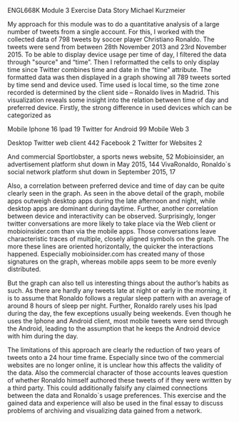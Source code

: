 ENGL668K
Module 3 Exercise Data Story
Michael Kurzmeier

My approach for this module was to do a quantitative analysis of a large number of
tweets from a single account. For this, I worked with the collected data of 798 tweets by
soccer player Christiano Ronaldo. The tweets were send from between 28th November 2013
and 23rd November 2015. To be able to display device usage per time of day, I filtered the
data through "source" and “time”. Then I reformatted the cells to only display time since
Twitter combines time and date in the “time" attribute.
The formatted data was then displayed in a graph showing all 789 tweets sorted by
time send and device used. Time used is local time, so the time zone recorded is determined
by the client side – Ronaldo lives in Madrid.
This visualization reveals some insight into the relation between time of day and
preferred device. Firstly, the strong difference in used devices which can be categorized as

Mobile
Iphone 16
Ipad 19
Twitter for Android 99
Mobile Web 3

Desktop
Twitter web client 442
Facebook 2
Twitter for Websites 2

And commercial
Sportlobster, a sports news website, 52
Mobioinsider, an advertisement platform shut down in May 2015, 144
VivaRonaldo, Ronaldo`s social network platform shut down in September 2015, 17

Also, a correlation between preferred device and time of day can be quite clearly
seen in the graph. As seen in the above detail of the graph, mobile apps outweigh desktop
apps during the late afternoon and night, while desktop apps are dominant during daytime.
Further, another correlation between device and
interactivity can be observed. Surprisingly, longer twitter
conversations are more likely to take place via the Web
client or mobioinsider.com than via the mobile apps. Those
conversations leave characteristic traces of multiple, closely
aligned symbols on the graph. The more these lines are
oriented horizontally, the quicker the interactions happened.
Especially mobioinsider.com has created many of those
signatures on the graph, whereas mobile apps seem to be
more evenly distributed.

But the graph can also tell us interesting things
about the author’s habits as such. As there are hardly any
tweets late at night or early in the morning, it is to assume
that Ronaldo follows a regular sleep pattern with an average
of around 8 hours of sleep per night. Further, Ronaldo rarely
uses his Ipad during the day, the few exceptions usually
being weekends. Even though he uses the Iphone and Android client, most mobile tweets
were send through the Android, leading to the assumption that he keeps the Android device
with him during the day.

The limitations of this approach are clearly the reduction of two years of tweets onto a
24 hour time frame. Especially since two of the commercial websites are no longer online, it is
unclear how this affects the validity of the data. Also the commercial character of those
accounts leaves question of whether Ronaldo himself authored these tweets of if they were
written by a third party. This could additionally falsify any claimed connections between the
data and Ronaldo`s usage preferences. This exercise and the gained data and experience
will also be used in the final essay to discuss problems of archiving and visualizing data
gained from a network.
